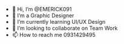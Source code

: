 - 👋 Hi, I’m @EMERICK091
- 👀 I’m a Graphic Designer
- 🌱 I’m currently learning UI/UX Design
- 💞️ I’m looking to collaborate on Team Work
- 📫 How to reach me 0931429495

<!---
EMERICK091/EMERICK091 is a ✨ special ✨ repository because its `README.md` (this file) appears on your GitHub profile.
You can click the Preview link to take a look at your changes.
--->
